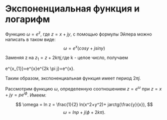 # Экспоненциальная функция и логарифм

Функцию $\omega = e^{z}$, где $z=x+jy$, с помощью формулы Эйлера можно написать в таком виде:
$$
\omega=e^{x}(cos y + j sin y)
$$

Заменяя z на $z_{1}=z+2k \pi j$,где k - целое число, получаем

e^{x_{1}}=e^{x}e^{2k \pi j}=e^{x}.

Таким образом, экспоненциальная функция имеет период $2\pi j$.

Рассмотрим функцию $\omega$, определенную соотношением $z=e^{\omega}$ при $z=x+jy=pe^{i \phi}$. Имеем:

$$
 \omega = ln z = \frac{1}{2} ln(x^2+y^2)+ jarctg(\frac{y}{x}),
$$
$$
    \omega = ln p + j( \phi + 2 k \pi).
$$